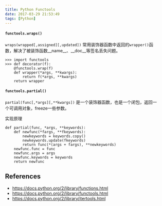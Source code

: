 ```yaml
---
title: Python Functools
date: 2017-03-29 21:53:49
tags: [Python]
---
```




#### `functools.wraps()`

`wraps(wrapped[,assigned][,updated])`
常用装饰器函数中返回的`wrapper()`函数，解决了被装饰函数__name__、__doc__等签名丢失问题。

```
>>> import functools
>>> def decorator(f):
	@functools.wrap(f)
	def wrapper(*args, **kwargs):
		return f(*args, **kwargs)
	return wrapper
```

#### `functools.partial()`

`partial(func[,*args][,**kwargs])`
是一个装饰器函数，也是一个闭包，返回一个可调用对象，freeze一些参数。

实现原理

```
def partial(func, *args, **keywords):
    def newfunc(*fargs, **fkeywords):
        newkeywords = keywords.copy()
        newkeywords.update(fkeywords)
        return func(*(args + fargs), **newkeywords)
    newfunc.func = func
    newfunc.args = args
    newfunc.keywords = keywords
    return newfunc
```

## References

- <https://docs.python.org/2/library/functions.html>
- <https://docs.python.org/2/library/functools.html>
- <https://docs.python.org/2/library/itertools.html>